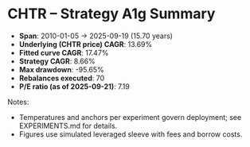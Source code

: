 # CHTR – Strategy A1g Summary

- **Span**: 2010-01-05 → 2025-09-19 (15.70 years)
- **Underlying (CHTR price) CAGR**: 13.69%
- **Fitted curve CAGR**: 17.47%
- **Strategy CAGR**: 8.66%
- **Max drawdown**: -95.65%
- **Rebalances executed**: 70
- **P/E ratio (as of 2025-09-21)**: 7.19

Notes:

- Temperatures and anchors per experiment govern deployment; see EXPERIMENTS.md for details.
- Figures use simulated leveraged sleeve with fees and borrow costs.

